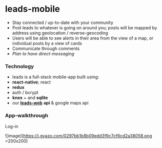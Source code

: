# leads-mobile
* Stay connected / up-to-date with your community
 * Post leads to whatever is going on around you; posts will be mapped by address using geolocation / reverse-geocoding
 * Users will be able to see alerts in their area from the view of a map, or individual posts by a view of cards
 * Communicate through comments
  * *Plan to have direct-messaging*
 
 ### Technology
 * leads is a full-stack mobile-app built using:
  * **react-native**; react
  * **redux**
  * auth / bcrypt
  * **knex** + and **sqlite**
  * our [**leads-web**](https://github.com/talor-hammond/leads-web) **api** & google maps api
  
### App-walkthrough
Log-in

![image](https://i.gyazo.com/0297bb1b8b09edd3f9c7cf6cd2a38058.png =200x200)
